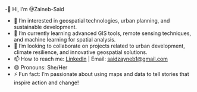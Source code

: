 -👋 Hi, I’m @Zaineb-Said  
- 👀 I’m interested in geospatial technologies, urban planning, and sustainable development.  
- 🌱 I’m currently learning advanced GIS tools, remote sensing techniques, and machine learning for spatial analysis.  
- 💞️ I’m looking to collaborate on projects related to urban development, climate resilience, and innovative geospatial solutions.  
- 📫 How to reach me: [LinkedIn]([https://www.linkedin.com/in/zaineb-said-3506601ba/]) | Email: saidzayneb1@gmail.com 
- 😄 Pronouns: She/Her  
- ⚡ Fun fact: I’m passionate about using maps and data to tell stories that inspire action and change!  
